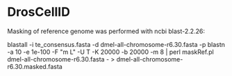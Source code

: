 # DrosCellID

Masking of reference genome was performed with ncbi blast-2.2.26:

blastall -i te_consensus.fasta -d dmel-all-chromosome-r6.30.fasta -p blastn -a 10 -e 1e-100 -F "m L" -U T -K 20000 -b 20000 -m 8 | perl maskRef.pl dmel-all-chromosome-r6.30.fasta - > dmel-all-chromosome-r6.30.masked.fasta
